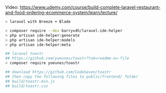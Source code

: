 Video: https://www.udemy.com/course/build-complete-laravel-restaurant-and-food-ordering-ecommerce-system/learn/lecture/

```bash
> laravel with Breeze + Blade

> composer require --dev barryvdh/laravel-ide-helper
> php artisan ide-helper:generate
> php artisan ide-helper:models
> php artisan ide-helper:meta

## laravel toastr
## https://github.com/yoeunes/toastr?tab=readme-ov-file
> composer require yoeunes/toastr

## download https://github.com/CodeSeven/toastr
## then copy the following files to public/frontend/ folder
## build/toastr.min.js
## build/toastr.css
```
